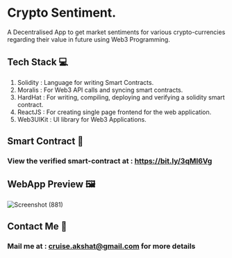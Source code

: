 # Crypto Sentiment.

A Decentralised App to get market sentiments for various crypto-currencies regarding their value in future using Web3 Programming.

## Tech Stack :computer:
1. Solidity : Language for writing Smart Contracts.
2. Moralis : For Web3 API calls and syncing smart contracts.
3. HardHat : For writing, compiling, deploying and verifying a solidity smart contract.
4. ReactJS : For creating single page frontend for the web application.
5. Web3UIKit : UI library for Web3 Applications.

## Smart Contract :ledger:
### View the verified smart-contract at : https://bit.ly/3qMl6Vg 

## WebApp Preview :framed_picture:
![Screenshot (881)](https://user-images.githubusercontent.com/76106653/191065957-af1fa684-cc8e-4a18-9324-9618e2a19b4e.png)

## Contact Me :speech_balloon:
### Mail me at : cruise.akshat@gmail.com for more details
